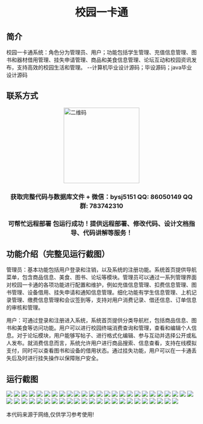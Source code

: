 <p><h1 align="center">校园一卡通</h1></p>

## 简介
校园一卡通系统：角色分为管理员、用户；功能包括学生管理、充值信息管理、图书和器材借用管理、挂失申请管理、商品和美食信息管理、论坛互动和校园资讯发布，支持高效的校园生活和管理。    --计算机毕业设计源码；毕设源码；java毕业设计源码


## 联系方式
<img src="https://bs-1329754181.cos.ap-shanghai.myqcloud.com/wx.jpg" alt="二维码" style="display: block; margin: 0 auto;" width="200px">
<p><h3 align="center">获取完整代码与数据库文件 + 微信：bysj5151 QQ: 86050149 QQ群: 783742310</h3></p>
<p><h3 align="center">可帮忙远程部署 包运行成功！提供远程部署、修改代码、设计文档指导、代码讲解等服务！</h3></p>

## 功能介绍（完整见运行截图）
管理员：基本功能包括用户登录和注销，以及系统的注册功能。系统首页提供导航菜单，包含商品信息、美食、图书、论坛等模块。管理员可以通过一系列管理界面对校园一卡通的各项功能进行配置和维护，例如充值信息管理、扣费信息管理、图书管理、设备借用、挂失申请和通知信息管理。细化功能有学生信息管理、上机记录管理、缴费信息管理和会议签到等，支持对用户消费记录、借还信息、订单信息的审核和管理。

用户：可通过登录和注册进入系统，系统首页提供分类导航栏，包括商品信息、图书和美食等访问功能。用户可以进行校园终端消费查询和管理，查看和编辑个人信息。对于论坛模块，用户能够写帖子、进行格式化编辑、参与互动并选择公开或私人发布。就消费信息而言，系统允许用户进行商品搜索、信息查看，支持在线模拟支付，同时可以查看图书和设备的借用状态。通过挂失功能，用户可以在一卡通丢失后及时进行挂失操作以保障账户安全。


## 运行截图
![](https://bs-1329754181.cos.ap-shanghai.myqcloud.com/spring/CampusCard/img/001.jpg)
![](https://bs-1329754181.cos.ap-shanghai.myqcloud.com/spring/CampusCard/img/002.jpg)
![](https://bs-1329754181.cos.ap-shanghai.myqcloud.com/spring/CampusCard/img/003.jpg)
![](https://bs-1329754181.cos.ap-shanghai.myqcloud.com/spring/CampusCard/img/004.jpg)
![](https://bs-1329754181.cos.ap-shanghai.myqcloud.com/spring/CampusCard/img/005.jpg)
![](https://bs-1329754181.cos.ap-shanghai.myqcloud.com/spring/CampusCard/img/006.jpg)
![](https://bs-1329754181.cos.ap-shanghai.myqcloud.com/spring/CampusCard/img/007.jpg)
![](https://bs-1329754181.cos.ap-shanghai.myqcloud.com/spring/CampusCard/img/008.jpg)
![](https://bs-1329754181.cos.ap-shanghai.myqcloud.com/spring/CampusCard/img/009.jpg)
![](https://bs-1329754181.cos.ap-shanghai.myqcloud.com/spring/CampusCard/img/010.jpg)
![](https://bs-1329754181.cos.ap-shanghai.myqcloud.com/spring/CampusCard/img/011.jpg)
![](https://bs-1329754181.cos.ap-shanghai.myqcloud.com/spring/CampusCard/img/012.jpg)
![](https://bs-1329754181.cos.ap-shanghai.myqcloud.com/spring/CampusCard/img/013.jpg)
![](https://bs-1329754181.cos.ap-shanghai.myqcloud.com/spring/CampusCard/img/014.jpg)
![](https://bs-1329754181.cos.ap-shanghai.myqcloud.com/spring/CampusCard/img/015.jpg)
![](https://bs-1329754181.cos.ap-shanghai.myqcloud.com/spring/CampusCard/img/016.jpg)
![](https://bs-1329754181.cos.ap-shanghai.myqcloud.com/spring/CampusCard/img/017.jpg)
![](https://bs-1329754181.cos.ap-shanghai.myqcloud.com/spring/CampusCard/img/018.jpg)
![](https://bs-1329754181.cos.ap-shanghai.myqcloud.com/spring/CampusCard/img/019.jpg)
![](https://bs-1329754181.cos.ap-shanghai.myqcloud.com/spring/CampusCard/img/020.jpg)
![](https://bs-1329754181.cos.ap-shanghai.myqcloud.com/spring/CampusCard/img/021.jpg)
![](https://bs-1329754181.cos.ap-shanghai.myqcloud.com/spring/CampusCard/img/022.jpg)
![](https://bs-1329754181.cos.ap-shanghai.myqcloud.com/spring/CampusCard/img/023.jpg)
![](https://bs-1329754181.cos.ap-shanghai.myqcloud.com/spring/CampusCard/img/024.jpg)
![](https://bs-1329754181.cos.ap-shanghai.myqcloud.com/spring/CampusCard/img/025.jpg)
![](https://bs-1329754181.cos.ap-shanghai.myqcloud.com/spring/CampusCard/img/026.jpg)
![](https://bs-1329754181.cos.ap-shanghai.myqcloud.com/spring/CampusCard/img/027.jpg)
![](https://bs-1329754181.cos.ap-shanghai.myqcloud.com/spring/CampusCard/img/028.jpg)
![](https://bs-1329754181.cos.ap-shanghai.myqcloud.com/spring/CampusCard/img/029.jpg)
![](https://bs-1329754181.cos.ap-shanghai.myqcloud.com/spring/CampusCard/img/030.jpg)
![](https://bs-1329754181.cos.ap-shanghai.myqcloud.com/spring/CampusCard/img/031.jpg)
![](https://bs-1329754181.cos.ap-shanghai.myqcloud.com/spring/CampusCard/img/032.jpg)
![](https://bs-1329754181.cos.ap-shanghai.myqcloud.com/spring/CampusCard/img/033.jpg)
![](https://bs-1329754181.cos.ap-shanghai.myqcloud.com/spring/CampusCard/img/034.jpg)
![](https://bs-1329754181.cos.ap-shanghai.myqcloud.com/spring/CampusCard/img/035.jpg)
![](https://bs-1329754181.cos.ap-shanghai.myqcloud.com/spring/CampusCard/img/036.jpg)
![](https://bs-1329754181.cos.ap-shanghai.myqcloud.com/spring/CampusCard/img/037.jpg)
![](https://bs-1329754181.cos.ap-shanghai.myqcloud.com/spring/CampusCard/img/038.jpg)
![](https://bs-1329754181.cos.ap-shanghai.myqcloud.com/spring/CampusCard/img/039.jpg)
![](https://bs-1329754181.cos.ap-shanghai.myqcloud.com/spring/CampusCard/img/040.jpg)
![](https://bs-1329754181.cos.ap-shanghai.myqcloud.com/spring/CampusCard/img/041.jpg)
![](https://bs-1329754181.cos.ap-shanghai.myqcloud.com/spring/CampusCard/img/042.jpg)
![](https://bs-1329754181.cos.ap-shanghai.myqcloud.com/spring/CampusCard/img/043.jpg)
![](https://bs-1329754181.cos.ap-shanghai.myqcloud.com/spring/CampusCard/img/044.jpg)
![](https://bs-1329754181.cos.ap-shanghai.myqcloud.com/spring/CampusCard/img/045.jpg)
![](https://bs-1329754181.cos.ap-shanghai.myqcloud.com/spring/CampusCard/img/046.jpg)
![](https://bs-1329754181.cos.ap-shanghai.myqcloud.com/spring/CampusCard/img/047.jpg)
![](https://bs-1329754181.cos.ap-shanghai.myqcloud.com/spring/CampusCard/img/048.jpg)

<p>本代码来源于网络,仅供学习参考使用!</p>
